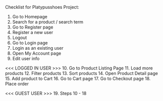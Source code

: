 Checklist for Platypusshoes Project:
1. Go to Homepage
2. Search for a product / search term
3. Go to Register page
4. Register a new user
5. Logout
6. Go to Login page
7. Login as an existing user
8. Open My Account page
9. Edit user info

<<< LOGGED IN USER >>>
10. Go to Product Listing Page
11. Load more products
12. Filter products
13. Sort products
14. Open Product Detail page
15. Add product to Cart
16. Go to Cart page
17. Go to Checkout page
18. Place order

<<< GUEST USER >>>
19. Steps 10 - 18
